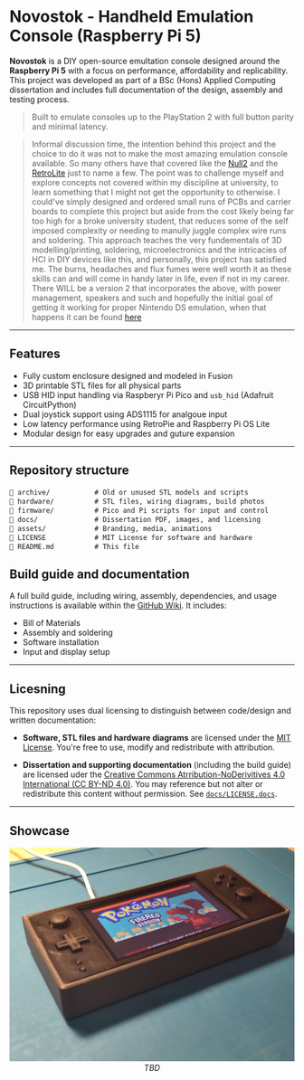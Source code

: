 # Novostok - Handheld Emulation Console (Raspberry Pi 5)

**Novostok** is a DIY open-source emultation console designed around the **Raspberry Pi 5** with a focus on performance, affordability and replicability. This project was developed as part of a BSc (Hons) Applied Computing dissertation and includes full documentation of the design, assembly and testing process.

> Built to emulate consoles up to the PlayStation 2 with full button parity and minimal latency.

> Informal discussion time, the intention behind this project and the choice to do it was not to make the most amazing emulation console available. So many others have that covered like the [Null2](https://www.null2.co.uk/) and the [RetroLite](https://github.com/StonedEdge/Retro-Lite-CM4) just to name a few. The point was to challenge myself and explore concepts not covered within my discipline at university, to learn something that I might not get the opportunity to otherwise. I could've simply designed and ordered small runs of PCBs and carrier boards to complete this project but aside from the cost likely being far too high for a broke university student, that reduces some of the self imposed complexity or needing to manully juggle complex wire runs and soldering. This approach teaches the very fundementals of 3D modelling/printing, soldering, microelectronics and the intricacies of HCI in DIY devices like this, and personally, this project has satisfied me. The burns, headaches and flux fumes were well worth it as these skills can and will come in handy later in life, even if not in my career. There WILL be a version 2 that incorporates the above, with power management, speakers and such and hopefully the initial goal of getting it working for proper Nintendo DS emulation, when that happens it can be found [here]()

---

## Features
- Fully custom enclosure designed and modeled in Fusion
- 3D printable STL files for all physical parts
- USB HID input handling via Raspberyr Pi Pico and `usb_hid` (Adafruit CircuitPython)
- Dual joystick support using ADS1115 for analgoue input
- Low latency performance using RetroPie and Raspberry Pi OS Lite
- Modular design for easy upgrades and guture expansion

---

## Repository structure

```text
📁 archive/           # Old or unused STL models and scripts
📁 hardware/          # STL files, wiring diagrams, build photos
📁 firmware/          # Pico and Pi scripts for input and control
📁 docs/              # Dissertation PDF, images, and licensing
📁 assets/            # Branding, media, animations
📄 LICENSE            # MIT License for software and hardware
📄 README.md          # This file
```

## Build guide and documentation

A full build guide, including wiring, assembly, dependencies, and usage instructions is available within the [GitHub Wiki](https://github.com/naomisilver/novostok/wiki).
It includes:
- Bill of Materials
- Assembly and soldering
- Software installation
- Input and display setup

---

## Licesning

This repository uses dual licensing to distinguish between code/design and written documentation:
- **Software, STL files and hardware diagrams** are licensed under the [MIT License](./LICENSE).
You're free to use, modify and redistribute with attribution.

- **Dissertation and supporting documentation** (including the build guide) are licensed uder the [Creative Commons Atrribution-NoDerivitives 4.0 International (CC BY-ND 4.0)](https://creativecommons.org/licenses/by-nd/4.0/).
You may reference but not alter or redistribute this content without permission. See [`docs/LICENSE.docs`](./docs/LICENSE.docs).

---

## Showcase

<p align="center">
  <img src="assets/images/The Novostok 2.jpg" alt="Novostok device assembled" width="750" />
  <br>
  <i>TBD</i>
</p>






